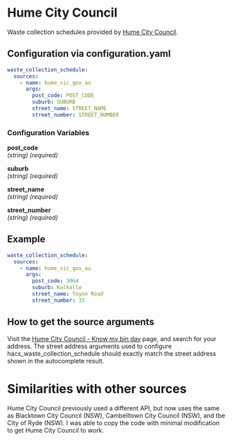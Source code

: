 # Hume City Council

Waste collection schedules provided by [Hume City Council](https://www.hume.vic.gov.au).

## Configuration via configuration.yaml

```yaml
waste_collection_schedule:
  sources:
    - name: hume_vic_gov_au
      args:
        post_code: POST_CODE
        suburb: SUBURB
        street_name: STREET_NAME
        street_number: STREET_NUMBER
```

### Configuration Variables

**post_code**  
*(string) (required)*

**suburb**  
*(string) (required)*

**street_name**  
*(string) (required)*

**street_number**  
*(string) (required)*

## Example

```yaml
waste_collection_schedule:
  sources:
    - name: hume_vic_gov_au
      args:
        post_code: 3064
        suburb: Kalkallo
        street_name: Toyon Road
        street_number: 33
```
## How to get the source arguments

Visit the [Hume City Council - Know my bin day](https://www.hume.vic.gov.au/Residents/Waste/Know-my-bin-day) page, and search for your address. The street address arguments used to configure hacs_waste_collection_schedule should exactly match the street address shown in the autocomplete result.

# Similarities with other sources

Hume City Council previously used a different API, but now uses the same as Blacktown City Council (NSW), Cambelltown City Council (NSW), and tbe City of Ryde (NSW). I was able to copy the code with minimal modification to get Hume City Council to work.